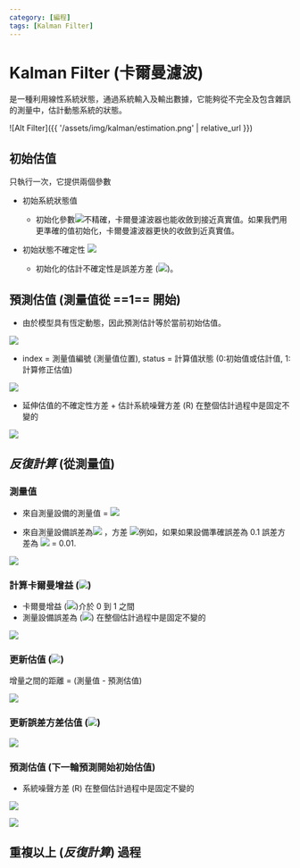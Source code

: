 ```yaml
---
category: [編程]
tags: [Kalman Filter]
---
```


# Kalman Filter (卡爾曼濾波)

是一種利用線性系統狀態，通過系統輸入及輸出數據，它能夠從不完全及包含雜訊的測量中，估計動態系統的狀態。

![Alt Filter]({{ '/assets/img/kalman/estimation.png' | relative_url }})

## 初始估值 

只執行一次，它提供兩個參數
	
- 初始系統狀態值
	- 初始化參數![](https://latex.codecogs.com/svg.latex?\Large&space;X_{0,0})不精確，卡爾曼濾波器也能收斂到接近真實值。如果我們用更準確的值初始化，卡爾曼濾波器更快的收斂到近真實值。

- 初始狀態不確定性 ![](https://latex.codecogs.com/svg.latex?\Large&space;\sigma_{0,0})
	- 初始化的估計不確定性是誤差方差 (![](https://latex.codecogs.com/svg.latex?\Large&space;\sigma_{0,0}^{2}))。  
	
## 預測估值 (測量值從 ==1== 開始)

 - 由於模型具有恆定動態，因此預測估計等於當前初始估值。
 
![](https://latex.codecogs.com/svg.latex?\Large&space;X_{index,{\color{Red}status}})

 - index = 測量值編號 (測量值位置), status = 計算值狀態 (0:初始值或估計值, 1:計算修正估值)
 
![](https://latex.codecogs.com/svg.latex?\Large&space;X_{i,{\color{Red}0}}=X_{i-1,{\color{Red}0}})
	 
 - 延伸估值的不確定性方差 + 估計系統噪聲方差 (R) 在整個估計過程中是固定不變的

![](https://latex.codecogs.com/svg.latex?\Large&space;\sigma_{i,{\color{Red}0}}^{2}=\sigma_{i-1,{\color{Red}0}}^{2}+{\color{blue}\mathbf{R}})
	 
## *反復計算* (從測量值)

### 測量值

 - 來自測量設備的測量值 = ![](https://latex.codecogs.com/svg.latex?\Large&space;{Z_{i}})

 - 來自測量設備誤差為![](https://latex.codecogs.com/svg.latex?\Large&space;{\sigma_{r}}) ，方差  ![](https://latex.codecogs.com/svg.latex?\Large&space;{\sigma_{r}^{2}})例如，如果如果設備準確誤差為 0.1 誤差方差為 ![](https://latex.codecogs.com/svg.latex?\Large&space;{0.1^{2}}) = 0.01.
 
![](https://latex.codecogs.com/svg.latex?\Large&space;{Z_{i},{\color{blue}\sigma_{r}}^{2}})
	
### 計算卡爾曼增益 (![](https://latex.codecogs.com/svg.latex?\Large&space;K_{i}))

 - 卡爾曼增益 (![](https://latex.codecogs.com/svg.latex?\Large&space;K_{i}))介於 0 到 1 之間	
 - 測量設備誤差為 (![](https://latex.codecogs.com/svg.latex?\Large&space;{\sigma_{r}})) 在整個估計過程中是固定不變的

![](https://latex.codecogs.com/svg.latex?\Large&space;K_{i}=\frac{\sigma_{i,0}^{2}}{\sigma_{i,0}^{2}+{\color{blue}\sigma_{r}}^{2}})

### 更新估值 (![](https://latex.codecogs.com/svg.latex?\Large&space;X_{i,1}))

增量之間的距離 = (測量值 - 預測估值)

![](https://latex.codecogs.com/svg.latex?\Large&space;X_{i,1}=X_{i,0}+K_{i}\times{(Z_{i}-X_{i,0}))
   
   
### 更新誤差方差估值 (![](https://latex.codecogs.com/svg.latex?\Large&space;\sigma_{i,1}^{2}))  

![](https://latex.codecogs.com/svg.latex?\Large&space;\sigma_{i,1}^{2}={(1-K_{i})}\times\sigma_{i,0}^{2})
   
  
	 
### 預測估值 (下一輪預測開始初始估值)

- 系統噪聲方差 (R) 在整個估計過程中是固定不變的

![](https://latex.codecogs.com/svg.latex?\Large&space;X_{i+1,0}=X_{i,1})


![](https://latex.codecogs.com/svg.latex?\Large&space;{\sigma_{i,0}^{2}}={\sigma_{i,1}^{2}+{\color{blue}\mathbf{R}})

## 重複以上 (*反復計算*) 過程
